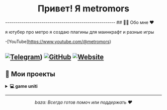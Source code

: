 <h1 align="center"> Привет! Я metromors </h1>
-------------------------------------------------------
## 🧑‍💻 Обо мне ♥

я ютубер про метро я создаю плагины для маинкрафт и разные игры 

-[YouTube]https://www.youtube.com/@metromors)

[![Telegram](https://img.shields.io/badge/-Telegram-2CA5E0?style=flat&logo=telegram&logoColor=white)]([https://t.me/+lk-uwwCLsSwxZmMy]))
[![GitHub](https://img.shields.io/badge/-GitHub-333?style=flat&logo=github&logoColor=white)](https://github.com/l1ratch)
[![Website](https://img.shields.io/badge/-Website-0A73FF?style=flat&logo=google-chrome&logoColor=white)](https://l1ratch.ru)
---

## 🚀 Мои проекты

<details>
  <summary><b>💻 game uniti </b></summary>
  <p>Игра на юнити про Pac-Men это версия игры сложнее оригинала
    💻https://github.com/metromors/game-PacMan-metromors.</p>
</details>

---

<p align="center">
  <i>baza:
  Всегда готов помоч или поддержать ♥ </i>
</p>

